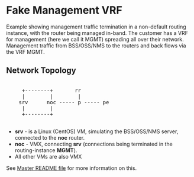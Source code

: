 # Fake Management VRF

Example showing management traffic termination in a non-default routing instance, with the router being managed in-band.
The customer has a VRF for management (here we call it MGMT) spreading all over their network.
Management traffic from BSS/OSS/NMS to the routers and back flows via the VRF MGMT.

## Network Topology

<pre>

     +--------+       rr
     |        |        |
    srv      noc ----- p ----- pe
     |        |
     +--------+

</pre>

* **srv** - is a Linux (CentOS) VM, simulating the BSS/OSS/NMS server, connected to the **noc** router.
* **noc** - VMX, connecting **srv** (connections being terminated in the routing-instance **MGMT**).
* All other VMs are also VMX

See [Master README file](../README.md) for more information on this.
